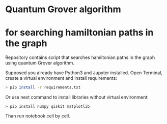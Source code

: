 # Quantum Grover algorithm
# for searching hamiltonian paths in the graph

Repository contains script that searches hamiltonian paths in the graph using quantum Grover algorithm.

Supposed you already have Python3 and Jupyter installed. Open Terminal, create a virtual environment and install requirements:

```bash
> pip install -r requirements.txt
```

Or use next command to install libraries without virtual environment:

```shell
> pip install numpy qiskit matplotlib
```

Than run notebook cell by cell.
